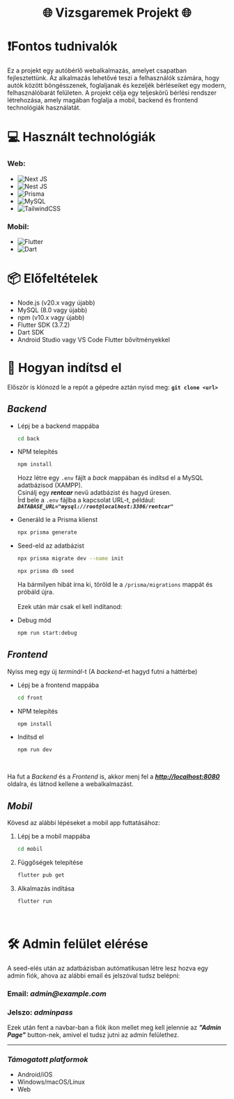 <div align="center">

# 🌐 **Vizsgaremek Projekt** 🌐

</div>

# ❗Fontos tudnivalók

Ez a projekt egy autóbérlő webalkalmazás, amelyet csapatban fejlesztettünk. Az alkalmazás lehetővé teszi a felhasználók számára, hogy autók között böngésszenek, foglaljanak és kezeljék bérléseiket egy modern, felhasználóbarát felületen. A projekt célja egy teljeskörű bérlési rendszer létrehozása, amely magában foglalja a mobil, backend és frontend technológiák használatát.

# 💻 Használt technológiák

### **Web:**

- ![Next JS](https://img.shields.io/badge/NextJS-4c4c4d?style=for-the-badge&logo=next.js&logoColor=white)
- ![Nest JS](https://img.shields.io/badge/NestJS-%23E0234E.svg?style=for-the-badge&logo=nestjs&logoColor=white)
- ![Prisma](https://img.shields.io/badge/Prisma-21a690?style=for-the-badge&logo=Prisma&logoColor=white)
- ![MySQL](https://img.shields.io/badge/mysql-4479A1.svg?style=for-the-badge&logo=mysql&logoColor=white)
- ![TailwindCSS](https://img.shields.io/badge/tailwindcss-690000.svg?style=for-the-badge&logo=tailwind-css&logoColor=white)

### **Mobil:**

- ![Flutter](https://img.shields.io/badge/Flutter-02569B?style=for-the-badge&logo=flutter&logoColor=white)
- ![Dart](https://img.shields.io/badge/Dart-0175C2?style=for-the-badge&logo=dart&logoColor=white)

# 📦 Előfeltételek

- Node.js (v20.x vagy újabb)
- MySQL (8.0 vagy újabb)
- npm (v10.x vagy újabb)
- Flutter SDK (3.7.2)
- Dart SDK
- Android Studio vagy VS Code Flutter bővítményekkel

# 🔎 Hogyan indítsd el

Először is klónozd le a repót a gépedre aztán nyisd meg: <strong>`git clone <url>`</strong>

## **_Backend_**

- Lépj be a backend mappába
  ```sh
  cd back
  ```
- NPM telepítés

  ```sh
  npm install
  ```

  Hozz létre egy `.env` fájlt a _back_ mappában és indítsd el a MySQL adatbázisod (XAMPP). <br>
  Csinálj egy <strong>_rentcar_</strong> nevű adatbázist és hagyd üresen. <br>
  Írd bele a `.env` fájlba a kapcsolat URL-t, például: <strong>_`DATABASE_URL="mysql://root@localhost:3306/rentcar"`_</strong>

- Generáld le a Prisma klienst
  ```sh
  npx prisma generate
  ```
- Seed-eld az adatbázist
  ```sh
  npx prisma migrate dev --name init
  ```
  ```sh
  npx prisma db seed
  ```
  Ha bármilyen hibát írna ki, töröld le a `/prisma/migrations` mappát és próbáld újra.
  <br>
  <br>
  Ezek után már csak el kell indítanod:
- Debug mód
  ```sh
  npm run start:debug
  ```

## **_Frontend_**

Nyiss meg egy új _terminál_-t (A _backend_-et hagyd futni a háttérbe)

- Lépj be a frontend mappába
  ```sh
  cd front
  ```
- NPM telepítés
  ```sh
  npm install
  ```
- Indítsd el
  ```sh
  npm run dev
  ```

<br>

Ha fut a _Backend_ és a _Frontend_ is, akkor menj fel a <strong>_[http://localhost:8080](http://localhost:8080)_</strong> oldalra, és látnod kellene a webalkalmazást.

## **_Mobil_**

Kövesd az alábbi lépéseket a mobil app futtatásához:

1. Lépj be a mobil mappába

   ```sh
   cd mobil
   ```

2. Függőségek telepítése

   ```sh
   flutter pub get
   ```

3. Alkalmazás indítása
   ```sh
   flutter run
   ```

<br>

# 🛠️ Admin felület elérése

A seed-elés után az adatbázisban autómatikusan létre lesz hozva egy admin fiók, ahova az alábbi email és jelszóval tudsz belépni: <br>

### **Email:** _admin@example.com_ <br>

### **Jelszo:** _adminpass_ <br>

Ezek után fent a navbar-ban a fiók ikon mellet meg kell jelennie az **_"Admin Page"_** button-nek, amivel el tudsz jutni az admin felülethez.

---

### _Támogatott platformok_

- Android/iOS
- Windows/macOS/Linux
- Web

